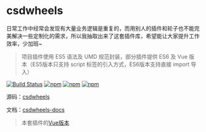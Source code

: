 # csdwheels

日常工作中经常会发现有大量业务逻辑是重复的，而用别人的插件和轮子也不能完美解决一些定制化的需求，所以我抽取出来了这套插件库，希望能让大家提升工作效率，少加班~

> 项目插件使用 ES5 语法及 UMD 规范封装，部分插件提供 ES6 及 Vue 版本（ES5版本只支持 script 标签的引入方式，ES6版本支持直接 import 导入）

[![Build Status](https://travis-ci.org/csdoker/csdwheels.svg?branch=master)](https://travis-ci.org/csdoker/csdwheels) [![npm](https://img.shields.io/npm/v/csdwheels.svg?style=flat-square)](https://www.npmjs.com/package/csdwheels) [![npm](https://img.shields.io/npm/dt/csdwheels.svg?style=flat-square)](https://www.npmjs.com/package/csdwheels) [![npm](https://img.shields.io/npm/l/csdwheels.svg?style=flat-square)](https://www.npmjs.com/package/csdwheels)

源码：[csdwheels](https://github.com/csdoker/csdwheels)

文档：[csdwheels-docs](https://csdoker.github.io/csdwheels-docs)

> 本套插件的[Vue版本](https://github.com/csdoker/vue-wheels)
